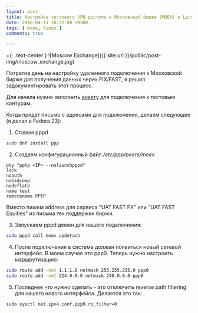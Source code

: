 ```yaml
---
layout: post
title: Настройка тестового VPN доступа к Московской бирже (MOEX) в Linux
date: 2016-04-11 10:32:00 +0300
tags: [ moex, linux ]
comments: true

---
```


+{: .text-center }
![Moscow Exchange]({{ site.url }}/public/post-img/moscow_exchange.jpg)

Потратив день на настройку удаленного подключения к Московской бирже для получения данных черех FIX/FAST, я решил
задокументировать этот процесс.

<!--break-->

Для начала нужно заполнить [анкету](http://moex.com/ru/forms/poll/questionnaire.aspx?id=03) для подключения к тестовым контурам.

Когда придет письмо с адресами для подключения, делаем следующее (я делал в Fedora 23):

1. Ставим pppd
```bash
sudo dnf install ppp
```

2. Создаем конфигурационный файл */etc/ppp/peers/moex*
```
pty "pptp <IP> --nolaunchpppd"
lock
noauth
nobsdcomp
nodeflate
name test
remotename PPTP
```
Вместо <IP> пишем address для сервиса "UAT FAST FX" или "UAT FAST Equities" из письма тех.поддержки биржи.

3. Запускаем pppd демон для нашего подключения:
```bash
sudo pppd call moex updetach
```

4. После подключения в системе должен появиться новый сетевой интерфейс. В моем случае это ppp0.
Теперь нужно настроить маршрутизацию:
```bash
sudo route add -net 1.1.1.0 netmask 255.255.255.0 ppp0
sudo route add -net 224.0.0.0 netmask 240.0.0.0 ppp0
```

5. Последнее что нужно сделать - это отключить reverse path filtering для нашего нового интерфейса.
Делается это так:
```bash
sudo sysctl net.ipv4.conf.ppp0.rp_filter=0
```
